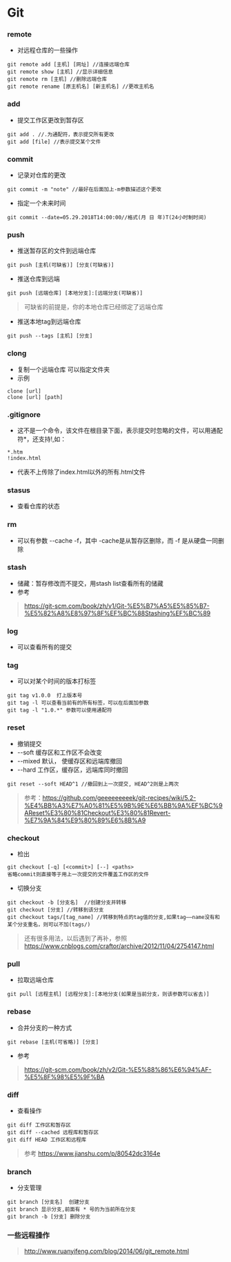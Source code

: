 # Git  
### remote  
* 对远程仓库的一些操作  
```
git remote add [主机] [网址] //连接远端仓库
git remote show [主机] //显示详细信息
git remote rm [主机] //删除远端仓库
git remote rename [原主机名] [新主机名] //更改主机名
```
### add  
* 提交工作区更改到暂存区  
```
git add . //.为通配符，表示提交所有更改
git add [file] //表示提交某个文件
```  
### commit  
* 记录对仓库的更改  
```
git commit -m "note" //最好在后面加上-m参数描述这个更改
```
* 指定一个未来时间
```
git commit --date=05.29.2018T14:00:00//格式(月 日 年)T(24小时制时间)
```
### push  
* 推送暂存区的文件到远端仓库  
```
git push [主机(可缺省)] [分支(可缺省)]
```  
* 推送仓库到远端  
```
git push [远端仓库] [本地分支]:[远端分支(可缺省)]
```
> 可缺省的前提是，你的本地仓库已经绑定了远端仓库  

* 推送本地tag到远端仓库  
```
git push --tags [主机] [分支]
```
### clong  
* 复制一个远端仓库 可以指定文件夹  
* 示例  
```
clone [url]
clone [url] [path]
```
### .gitignore  
* 这不是一个命令，该文件在根目录下面，表示提交时忽略的文件，可以用通配符*，还支持!,如：  
```
*.htm
!index.html
```  
* 代表不上传除了index.html以外的所有.html文件  
### stasus  
* 查看仓库的状态  
### rm  
* 可以有参数 --cache -f，其中 -cache是从暂存区删除，而 -f 是从硬盘一同删除  
### stash  
* 储藏：暂存修改而不提交，用stash list查看所有的储藏  
* 参考
> https://git-scm.com/book/zh/v1/Git-%E5%B7%A5%E5%85%B7-%E5%82%A8%E8%97%8F%EF%BC%88Stashing%EF%BC%89  

### log  
* 可以查看所有的提交  
### tag  
* 可以对某个时间的版本打标签
```
git tag v1.0.0  打上版本号
git tag -l 可以查看当前有的所有标签，可以在后面加参数
git tag -l "1.0.*" 参数可以使用通配符
```  
### reset  
* 撤销提交  
* --soft 缓存区和工作区不会改变
* --mixed 默认， 使缓存区和远端库撤回  
* --hard 工作区，缓存区，远端库同时撤回  
```
git reset --soft HEAD^1 //撤回到上一次提交, HEAD^2则是上两次
```  
> 参考：https://github.com/geeeeeeeeek/git-recipes/wiki/5.2-%E4%BB%A3%E7%A0%81%E5%9B%9E%E6%BB%9A%EF%BC%9AReset%E3%80%81Checkout%E3%80%81Revert-%E7%9A%84%E9%80%89%E6%8B%A9  

### checkout  
* 检出  
```
git checkout [-q] [<commit>] [--] <paths>
省略commit则直接等于用上一次提交的文件覆盖工作区的文件
```  
* 切换分支  
```
git checkout -b [分支名]  //创建分支并转移
git checkout [分支] //转移到该分支
git checkout tags/[tag_name] //转移到特点的tag值的分支,如果tag——name没有和某个分支重名，则可以不加(tags/)
```

> 还有很多用法，以后遇到了再补，参照  
https://www.cnblogs.com/craftor/archive/2012/11/04/2754147.html  

### pull  
* 拉取远端仓库  
```
git pull [远程主机] [远程分支]:[本地分支(如果是当前分支，则该参数可以省去)]
```    
### rebase  
* 合并分支的一种方式  
```
git rebase [主机(可省略)] [分支]
```  
* 参考  
> https://git-scm.com/book/zh/v2/Git-%E5%88%86%E6%94%AF-%E5%8F%98%E5%9F%BA  

### diff  
* 查看操作  
```
git diff 工作区和暂存区
git diff --cached 远程库和暂存区
git diff HEAD 工作区和远程库
```  
> 参考  https://www.jianshu.com/p/80542dc3164e

### branch  
* 分支管理  
```
git branch [分支名]  创建分支
git branch 显示分支,前面有 * 号的为当前所在分支
git branch -b [分支] 删除分支
```
### 一些远程操作  
> http://www.ruanyifeng.com/blog/2014/06/git_remote.html